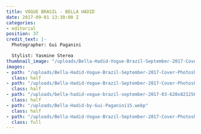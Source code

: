 ```yaml
---
title: VOGUE BRASIL - BELLA HADID
date: 2017-09-01 13:30:00 Z
categories:
- editorial
position: 37
credit_text: |-
  Photographer: Gui Paganini

  Stylist: Yasmine Sterea
thumbnail_image: "/uploads/Bella-Hadid-Vogue-Brazil-September-2017-Cover-Photoshoot01.jpg"
images:
- path: "/uploads/Bella-Hadid-Vogue-Brazil-September-2017-Cover-Photoshoot02.jpg"
  class: half
- path: "/uploads/Bella-Hadid-Vogue-Brazil-September-2017-Cover-Photoshoot01-4bc53b.jpg"
  class: half
- path: "/uploads/bella-hadid-vogue-brazil-september-2017-03-620x82125610476711b55a887e58c1fa6aca21c_thumb.jpg"
  class: half
- path: "/uploads/Bella-Hadid-by-Gui-Paganini15.webp"
  class: half
- path: "/uploads/Bella-Hadid-Vogue-Brazil-September-2017-Cover-Photoshoot06.jpg"
  class: full
---
```


